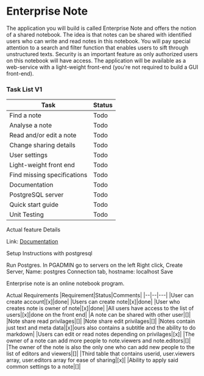 # Enterprise Note

The application you will build is called Enterprise Note and offers the notion of a shared notebook. 
The idea is that notes can be shared with identified users who can write and read notes in this notebook.
You will pay special attention to a search and filter function that enables users to sift through unstructured texts. 
Security is an important feature as only authorized users on this notebook will have access. 
The application will be available as a web-service with a light-weight front-end (you're not required to build a GUI front-end).

### Task List V1

|Task|Status|
|---|---|
|Find a note|Todo|
|Analyse a note|Todo|
|Read and/or edit a note|Todo|
|Change sharing details|Todo|
|User settings|Todo|
|Light-weight front end|Todo|
|Find missing specifications|Todo|
|Documentation|Todo|
|PostgreSQL server|Todo|
|Quick start guide|Todo|
|Unit Testing|Todo|

Actual feature Details


Link: [Documentation](https://eitonline.eit.ac.nz/pluginfile.php/2732418/mod_resource/content/1/ITPR6.518%20Enterprise%20Software%20Development%202.Project%202020.pdf)


Setup Instructions with postgresql

Run Postgres.
In PGADMIN go to servers on the left
Right click, Create Server, Name: postgres
Connection tab, hostname: localhost
Save

Enterprise note is an online notebook program.

Actual Requirements
|Requirement|Status|Comments|
|--|--|---|
|User can create account|[x]|done|
|Users can create note|[x]|done|
|User who creates note is owner of note|[x]|done|
|All users have access to the list of users|[x]|done on the front end|
|A note can be shared with other user|[]|
|Note share read privilages|[]|
|Note share edit privilages|[]|
|Notes contain just text and meta data|[x]|ours also contains a subtitle and the ability to do markdown|
|Users can edit or read notes depending on privilages|[x]|
|The owner of a note can add more people to note.viewers and note.editors|[]|
|The owner of the note is also the only one who can add new people to the list of editors and viewers|[]|
|Third table that contains userid, user.viewers array, user.editors array for ease of sharing|[x]|
|Ability to apply said common settings to a note|[]|


